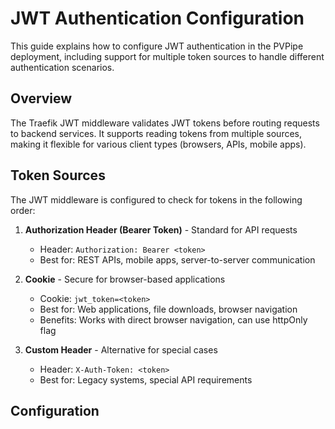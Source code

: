 # JWT Authentication Configuration

This guide explains how to configure JWT authentication in the PVPipe deployment, including support for multiple token sources to handle different authentication scenarios.

## Overview

The Traefik JWT middleware validates JWT tokens before routing requests to backend services. It supports reading tokens from multiple sources, making it flexible for various client types (browsers, APIs, mobile apps).

## Token Sources

The JWT middleware is configured to check for tokens in the following order:

1. **Authorization Header (Bearer Token)** - Standard for API requests
   - Header: `Authorization: Bearer <token>`
   - Best for: REST APIs, mobile apps, server-to-server communication

2. **Cookie** - Secure for browser-based applications
   - Cookie: `jwt_token=<token>`
   - Best for: Web applications, file downloads, browser navigation
   - Benefits: Works with direct browser navigation, can use httpOnly flag

3. **Custom Header** - Alternative for special cases
   - Header: `X-Auth-Token: <token>`
   - Best for: Legacy systems, special API requirements

## Configuration

### Enable JWT Authentication

In your `values.yaml`:

```yaml
traefik:
  middleware:
    jwt:
      enabled: true  # Enable JWT validation
      
      # JWT signing configuration
      secret:
        value: "your-secret-key"  # Or use existingSecret
      algorithm: "HS256"
      
      # Token sources (checked in order)
      sources:
        - type: bearer
          key: Authorization
        - type: cookie
          key: jwt_token
        - type: header
          key: X-Auth-Token
      
      # Required claims in the JWT payload
      requiredClaims:
        - exp  # Expiration time
        - iat  # Issued at time
        - sub  # Subject (user ID)
      
      # Forward JWT claims as headers to backend
      forwardHeaders:
        - claim: sub
          header: X-User-Id
        - claim: email
          header: X-User-Email
```

### Protect Specific Routes

Configure which routes require JWT authentication:

```yaml
traefik:
  routes:
    api:
      enabled: true
      pathPrefix: "/api"
      protected: true  # Requires JWT
      service: "{{ .Release.Name }}-api"
      port: 80
    
    public:
      enabled: true
      pathPrefix: "/public"
      protected: false  # No JWT required
      service: "{{ .Release.Name }}-public"
      port: 80
```

## Security Best Practices

### Avoid Query String Tokens

**Never pass JWT tokens as query parameters** (e.g., `?access_code=<token>`):
- ❌ Appears in server logs and browser history
- ❌ Can leak through Referer headers
- ❌ Visible in URLs and easily shared accidentally

### Recommended Patterns for File Downloads

1. **Cookie-Based Authentication**
   ```javascript
   // Set secure cookie after login
   document.cookie = `jwt_token=${token}; Secure; HttpOnly; SameSite=Strict`;
   
   // Direct browser navigation works
   window.location.href = '/api/files/download/123';
   ```

2. **Two-Step Download Process**
   ```javascript
   // 1. Request download URL with JWT in header
   const response = await fetch('/api/files/request-download/123', {
     headers: { 'Authorization': `Bearer ${token}` }
   });
   
   // 2. Get temporary signed URL
   const { downloadUrl } = await response.json();
   
   // 3. Navigate to signed URL (no auth needed)
   window.location.href = downloadUrl;
   ```

3. **Form-Based Download**
   ```html
   <form method="POST" action="/api/files/download">
     <input type="hidden" name="fileId" value="123">
     <button>Download</button>
   </form>
   <!-- JWT sent via cookie -->
   ```

## JWT Payload Structure

Example JWT payload that meets the requirements:

```json
{
  "sub": "user123",              // User ID (required)
  "email": "user@example.com",   // User email
  "role": "admin",               // User role
  "exp": 1704067200,             // Expiration (required)
  "iat": 1704063600,             // Issued at (required)
  "iss": "pvpipe-auth",          // Issuer (optional)
  "aud": "pvpipe-api"            // Audience (optional)
}
```

## Troubleshooting

### Token Not Found
- Check token is sent in one of the configured sources
- Verify cookie name matches configuration
- Ensure Authorization header format is correct: `Bearer <token>`

### Token Validation Failed
- Verify token signature with correct secret
- Check required claims are present (exp, iat, sub)
- Ensure token hasn't expired

### 304 Redirects and File Routes
The JWT middleware validates tokens before your application responds, so it works with:
- ✅ All HTTP response codes (200, 304, 302, etc.)
- ✅ File downloads and streaming
- ✅ View routes and redirects

## Migration from Query String Tokens

If currently using query string tokens (`?access_code=<token>`):

1. Update clients to send tokens via:
   - Authorization header for APIs
   - Secure cookies for browser apps

2. Configure middleware with both old and new sources during transition:
   ```yaml
   sources:
     - type: bearer
       key: Authorization
     - type: cookie
       key: jwt_token
     - type: query        # Temporary during migration
       key: access_code   # Remove after migration
   ```

3. Monitor logs and remove query source after migration complete